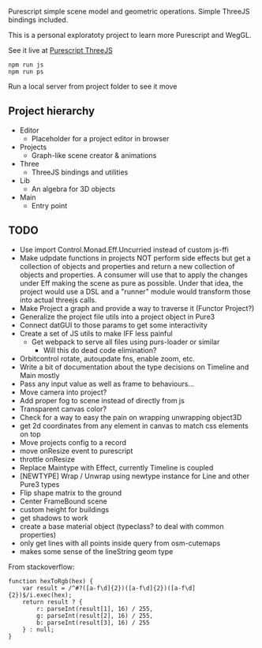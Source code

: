 Purescript simple scene model and geometric operations. Simple ThreeJS bindings included.

This is a personal exploratoty project to learn more Purescript and WegGL.

See it live at [Purescript ThreeJS](https://rlucha.github.io/purescript-threejs/)

```
npm run js
npm run ps
```
Run a local server from project folder to see it move

## Project hierarchy
- Editor
  - Placeholder for a project editor in browser
- Projects
  - Graph-like scene creator & animations
- Three
  - ThreeJS bindings and utilities
- Lib
  - An algebra for 3D objects
- Main
  - Entry point

## TODO
- Use import Control.Monad.Eff.Uncurried instead of custom js-ffi
- Make udpdate functions in projects NOT perform side effects but get a collection of objects and properties and
  return a new collection of objects and properties. A consumer will use that to apply the changes
  under Eff making the scene as pure as possible. Under that idea, the project would use a DSL and a "runner" module
  would transform those into actual threejs calls.
- Make Project a graph and provide a way to traverse it (Functor Project?)
- Generalize the project file utils into a project object in Pure3
- Connect datGUI to those params to get some interactivity
- Create a set of JS utils to make IFF less painful
  - Get webpack to serve all files using purs-loader or similar
    - Will this do dead code elimination?
- Orbitcontrol rotate, autoupdate fns, enable zoom, etc.
- Write a bit of documentation about the type decisions on Timeline and Main mostly
- Pass any input value as well as frame to behaviours...
- Move camera into project?
- Add proper fog to scene instead of directly from js
- Transparent canvas color?
- Check for a way to easy the pain on wrapping unwrapping object3D
- get 2d coordinates from any element in canvas to match css elements on top
- Move projects config to a record
- move onResize event to purescript
- throttle onResize
- Replace Maintype with Effect, currently Timeline is coupled
- [NEWTYPE] Wrap / Unwrap using newtype instance for Line and other Pure3 types 
- Flip shape matrix to the ground
- Center FrameBound scene
- custom height for buildings
- get shadows to work
- create a base material object (typeclass? to deal with common properties)
- only get lines with all points inside query from osm-cutemaps
- makes some sense of the lineString geom type

From stackoverflow:
```
function hexToRgb(hex) {
    var result = /^#?([a-f\d]{2})([a-f\d]{2})([a-f\d]{2})$/i.exec(hex);
    return result ? {
        r: parseInt(result[1], 16) / 255,
        g: parseInt(result[2], 16) / 255,
        b: parseInt(result[3], 16) / 255
    } : null;
}
```
